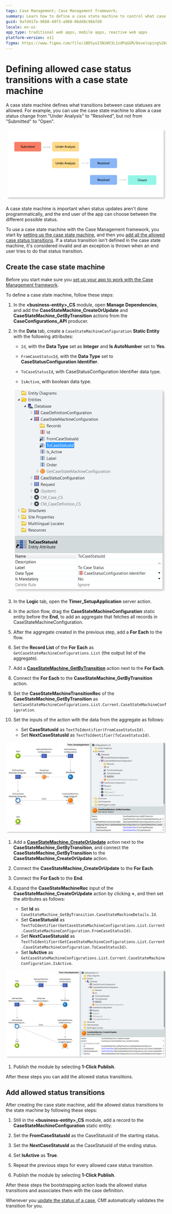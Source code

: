 ```yaml
---
tags: Case Management; Case Management framework;
summary: Learn how to define a case state machine to control what case status transitions are allowed in your case.
guid: 9afd417a-9688-49f3-a968-06dd8c96bfd9
locale: en-us
app_type: traditional web apps, mobile apps, reactive web apps
platform-version: o11
figma: https://www.figma.com/file/iBD5yo23NiW53L1zdPqGGM/Developing%20an%20Application?node-id=4376:1853
---
```


# Defining allowed case status transitions with a case state machine

A case state machine defines what transitions between case statuses are allowed. For example, you can use the case state machine to allow a case status change from "Under Analysis" to "Resolved", but not from "Submitted" to "Open".

![Diagram illustrating allowed transitions between case statuses in a case state machine](images/cmf-allowed-transitions-diag.png "Allowed Case Status Transitions Diagram")

A case state machine is important when status updates aren't done programmatically, and the end user of the app can choose between the different possible status.

To use a case state machine with the Case Management framework, you start by [setting up the case state machine](#create-the-case-state-machine), and then you [add all the  allowed case status transitions](#add-allowed-status-transitions).
If a status transition isn't defined in the case state machine, it's considered invalid and an exception is thrown when an end user tries to do that status transition.

## Create the case state machine

Before you start make sure you [set up your app to work with the Case Management framework](bootstrap-app.md).

To define a case state machine, follow these steps:

1. In the **&lt;business-entity&gt;_CS** module, open **Manage Dependencies**, and add the **CaseStateMachine_CreateOrUpdate** and **CaseStateMachine_GetByTransition** actions from the **CaseConfigurations_API** producer.

1. In the **Data** tab, create a `CaseStateMachineConfiguration` **Static Entity**  with the following attributes:

    * `Id`, with the **Data Type** set as **Integer** and **Is AutoNumber** set to **Yes**.

    * `FromCaseStatusId`, with the **Data Type** set to **CaseStatusConfiguration Identifier**.

    * `ToCaseStatusId`, with CaseStatusConfiguration Identifier data type.
    
    * `IsActive`, with boolean data type.

    ![Screenshot of the CaseStateMachineConfiguration static entity with attributes in the development environment](images/case-st-mac-csmcstatic-ss.png "CaseStateMachineConfiguration Static Entity")

1. In the **Logic** tab, open the **Timer_SetupApplication** server action.

1. In the action flow, drag the **CaseStateMachineConfiguration** static entity before the **End**, to add an aggregate that fetches all records in CaseStateMachineConfiguration.

1. After the aggregate created in the previous step, add a **For Each** to the flow.

1. Set the **Record List** of the **For Each** as `GetCaseStateMachineConfigurations.List` (the output list of the aggregate).

1. Add a [**CaseStateMachine_GetByTransition**](ref/auto/CaseConfigurations_API.final.md#CaseStateMachine_GetByTransition) action next to the **For Each**.

1. Connect the **For Each** to the **CaseStateMachine_GetByTransition** action.

1. Set the **CaseStateMachineTransitionRec** of the **CaseStateMachine_GetByTransition** as `GetCaseStateMachineConfigurations.List.Current.CaseStateMachineConfiguration`.

1. Set the inputs of the action with the data from the aggregate as follows:

    * Set **CaseStatusId** as `TextToIdentifier(FromCaseStatusId)`.
    * Set **NextCaseStatusId** as `TextToIdentifier(ToCaseStatusId)`.

![Screenshot showing the CaseStateMachine GetByTransition action in the development environment](images/case-st-mac-csmgetbytran-ss.png "CaseStateMachine GetByTransition Action")

1. Add a [**CaseStateMachine_CreateOrUpdate**](ref/auto/CaseConfigurations_API.final.md#CaseStateMachine_CreateOrUpdate) action next to the **CaseStateMachine_GetByTransition**, and connect the **CaseStateMachine_GetByTransition** to the **CaseStateMachine_CreateOrUpdate** action.

1. Connect the **CaseStateMachine_CreateOrUpdate** to the **For Each**.

1. Connect the **For Each** to the **End**.

1. Expand the **CaseStateMachineRec** input of the **CaseStateMachine_CreateOrUpdate** action by clicking **+**, and then set the attributes as follows:

    * Set **Id** as `CaseStateMachine_GetByTransition.CaseStateMachineDetails.Id`.
    * Set **CaseStatusId** as `TextToIdentifier(GetCaseStateMachineConfigurations.List.Current.CaseStateMachineConfiguration.FromCaseStatusId)`.
    * Set **NextCaseStatusId** as `TextToIdentifier(GetCaseStateMachineConfigurations.List.Current.CaseStateMachineConfiguration.ToCaseStatusId)`.
    * Set **IsActive** as `GetCaseStateMachineConfigurations.List.Current.CaseStateMachineConfiguration.IsActive`.

![Screenshot displaying the CaseStateMachine CreateOrUpdate action with expanded inputs in the development environment](images/case-st-mac-csmcreateorup-ss.png "CaseStateMachine CreateOrUpdate Action")

1. Publish the module by selecting **1-Click Publish**.

After these steps you can add the allowed status transitions.

## Add allowed status transitions

After creating the case state machine, add the allowed status transitions to the state machine by following these steps:

1. Still in the **&lt;business-entity&gt;_CS** module, add a record to the **CaseStateMachineConfiguration** static entity.

1. Set the **FromCaseStatusId** as the CaseStatusId of the starting status.

1. Set the **NextCaseStatusId** as the CaseStatusId of the ending status.

1. Set **IsActive** as **True**.

1. Repeat the previous steps for every allowed case status transition.

1. Publish the module by selecting **1-Click Publish**.

After these steps the bootstrapping action loads the allowed status transitions and associates them with the case definition.

Whenever you [update the status of a case](case-state.md#update-the-status-of-a-case), CMf automatically validates the transition for you.
